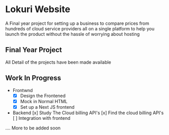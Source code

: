 # Lokuri Website
A Final year project for setting up a business to compare prices from hundreds of cloud service providers all on a single platform to help you launch the product without the hassle of worrying about hosting
## Final Year Project
All Detail of the projects have been made available

## Work In Progress

 - Frontwnd
    * [x] Design the Frontened
    * [x] Mock in Normal HTML
    * [x] Set up a Next JS frontend

- Backend
[x] Study The Cloud billing API's
[x] Find the cloud billing API's
[ ] Integration with frontend

.... More to be added soon 
